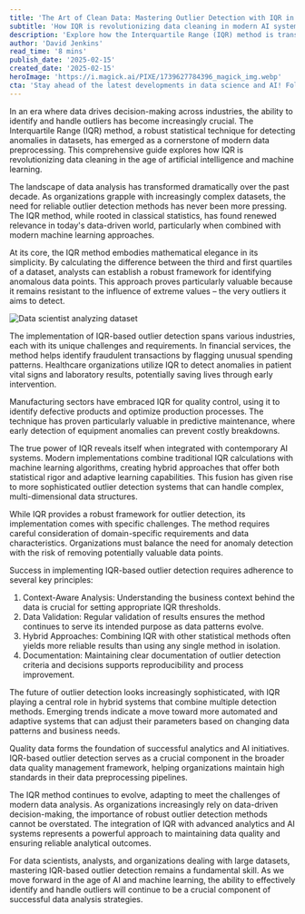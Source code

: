 ```yaml
---
title: 'The Art of Clean Data: Mastering Outlier Detection with IQR in the Age of AI'
subtitle: 'How IQR is revolutionizing data cleaning in modern AI systems'
description: 'Explore how the Interquartile Range (IQR) method is transforming data cleaning in modern AI systems. Learn about its implementation across industries, integration with AI, and best practices for effective outlier detection in complex datasets.'
author: 'David Jenkins'
read_time: '8 mins'
publish_date: '2025-02-15'
created_date: '2025-02-15'
heroImage: 'https://i.magick.ai/PIXE/1739627784396_magick_img.webp'
cta: 'Stay ahead of the latest developments in data science and AI! Follow us on LinkedIn for more insights on advanced analytics techniques and industry best practices.'
---
```


In an era where data drives decision-making across industries, the ability to identify and handle outliers has become increasingly crucial. The Interquartile Range (IQR) method, a robust statistical technique for detecting anomalies in datasets, has emerged as a cornerstone of modern data preprocessing. This comprehensive guide explores how IQR is revolutionizing data cleaning in the age of artificial intelligence and machine learning.

The landscape of data analysis has transformed dramatically over the past decade. As organizations grapple with increasingly complex datasets, the need for reliable outlier detection methods has never been more pressing. The IQR method, while rooted in classical statistics, has found renewed relevance in today's data-driven world, particularly when combined with modern machine learning approaches.

At its core, the IQR method embodies mathematical elegance in its simplicity. By calculating the difference between the third and first quartiles of a dataset, analysts can establish a robust framework for identifying anomalous data points. This approach proves particularly valuable because it remains resistant to the influence of extreme values – the very outliers it aims to detect.

![Data scientist analyzing dataset](https://i.magick.ai/PIXE/1739627784399_magick_img.webp)

The implementation of IQR-based outlier detection spans various industries, each with its unique challenges and requirements. In financial services, the method helps identify fraudulent transactions by flagging unusual spending patterns. Healthcare organizations utilize IQR to detect anomalies in patient vital signs and laboratory results, potentially saving lives through early intervention.

Manufacturing sectors have embraced IQR for quality control, using it to identify defective products and optimize production processes. The technique has proven particularly valuable in predictive maintenance, where early detection of equipment anomalies can prevent costly breakdowns.

The true power of IQR reveals itself when integrated with contemporary AI systems. Modern implementations combine traditional IQR calculations with machine learning algorithms, creating hybrid approaches that offer both statistical rigor and adaptive learning capabilities. This fusion has given rise to more sophisticated outlier detection systems that can handle complex, multi-dimensional data structures.

While IQR provides a robust framework for outlier detection, its implementation comes with specific challenges. The method requires careful consideration of domain-specific requirements and data characteristics. Organizations must balance the need for anomaly detection with the risk of removing potentially valuable data points.

Success in implementing IQR-based outlier detection requires adherence to several key principles:

1. Context-Aware Analysis: Understanding the business context behind the data is crucial for setting appropriate IQR thresholds.
2. Data Validation: Regular validation of results ensures the method continues to serve its intended purpose as data patterns evolve.
3. Hybrid Approaches: Combining IQR with other statistical methods often yields more reliable results than using any single method in isolation.
4. Documentation: Maintaining clear documentation of outlier detection criteria and decisions supports reproducibility and process improvement.

The future of outlier detection looks increasingly sophisticated, with IQR playing a central role in hybrid systems that combine multiple detection methods. Emerging trends indicate a move toward more automated and adaptive systems that can adjust their parameters based on changing data patterns and business needs.

Quality data forms the foundation of successful analytics and AI initiatives. IQR-based outlier detection serves as a crucial component in the broader data quality management framework, helping organizations maintain high standards in their data preprocessing pipelines.

The IQR method continues to evolve, adapting to meet the challenges of modern data analysis. As organizations increasingly rely on data-driven decision-making, the importance of robust outlier detection methods cannot be overstated. The integration of IQR with advanced analytics and AI systems represents a powerful approach to maintaining data quality and ensuring reliable analytical outcomes.

For data scientists, analysts, and organizations dealing with large datasets, mastering IQR-based outlier detection remains a fundamental skill. As we move forward in the age of AI and machine learning, the ability to effectively identify and handle outliers will continue to be a crucial component of successful data analysis strategies.